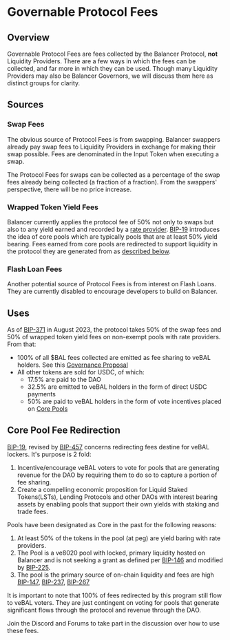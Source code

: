 # Governable Protocol Fees

## Overview

Governable Protocol Fees are fees collected by the Balancer Protocol, **not** Liquidity Providers. There are a few ways in which the fees can be collected, and far more in which they can be used. Though many Liquidity Providers may also be Balancer Governors, we will discuss them here as distinct groups for clarity.

## Sources

### Swap Fees

The obvious source of Protocol Fees is from swapping. Balancer swappers already pay swap fees to Liquidity Providers in exchange for making their swap possible. Fees are denominated in the Input Token when executing a swap. 

The Protocol Fees for swaps can be collected as a percentage of the swap fees already being collected (a fraction of a fraction). From the swappers' perspective, there will be no price increase. 


### Wrapped Token Yield Fees

Balancer currently applies the protocol fee of 50% not only to swaps but also to any yield earned and recorded by a [rate provider](https://docs.balancer.fi/reference/contracts/rate-providers.html). [BIP-19](https://forum.balancer.fi/t/bip-19-incentivize-core-pools-l2-usage/3329) introduces the idea of core pools which are typically pools that are at least 50% yield bearing. Fees earned from core pools are redirected to support liquidity in the protocol they are generated from as [described below](#fee-redirection).

### Flash Loan Fees

Another potential source of Protocol Fees is from interest on Flash Loans. They are currently disabled to encourage developers to build on Balancer.

## Uses

As of [BIP-371](https://forum.balancer.fi/t/bip-371-adjust-protocol-fee-split/4978)  in August 2023, the protocol takes 50% of the swap fees and 50% of wrapped token yield fees on non-exempt pools with rate providers.  From that:

- 100% of all $BAL fees collected are emitted as fee sharing to veBAL holders.  See this [Governance Proposal](https://forum.balancer.fi/t/proposal-distribute-protocol-fees-in-bal-where-appropriate/2933)
- All other tokens are sold for USDC, of which: 
  - 17.5% are paid to the DAO 
  - 32.5% are emitted to veBAL holders in the form of direct USDC payments
  - 50% are paid to veBAL holders in the form of vote incentives placed on [Core Pools](https://forum.balancer.fi/t/bip-457-core-pool-incentive-program-automation/5254)

## Core Pool Fee Redirection

[BIP-19](https://forum.balancer.fi/t/bip-19-incentivize-core-pools-l2-usage/3329), revised by [BIP-457](https://forum.balancer.fi/t/bip-457-core-pool-incentive-program-automation/5254) concerns redirecting fees destine for veBAL lockers. It's purpose is 2 fold:

1. Incentive/encourage veBAL voters to vote for pools that are generating revenue for the DAO by requiring them to do so to capture a portion of fee sharing.
2. Create a compelling economic proposition for Liquid Staked Tokens(LSTs), Lending Protocols and other DAOs with interest bearing assets by enabling pools that support their own yields with staking and trade fees.

Pools have been designated as Core in the past for the following reasons:

1. At least 50% of the tokens in the pool (at peg) are yield baring with rate providers.
2. The Pool is a ve8020 pool with locked, primary liquidity hosted on Balancer and is not seeking a grant as defined per [BIP-146](https://forum.balancer.fi/t/bip-146-incentivize-8020-bpt-staking-ve8020/4210) and modified by [BIP-225](https://forum.balancer.fi/t/bip-225-amendment-to-bip-146-incentivize-8020-bpt-staking-ve8020/4543).
3. The pool is the primary source of on-chain liquidity and fees are high [BIP-147](https://snapshot.org/#/balancer.eth/proposal/0x58a74223c1ea38048956969ff0cbaea2167f3a9ed69907a95187c6c222201149), [BIP-237](https://forum.balancer.fi/t/bip-237-enable-ush-eth-50-50-gauge-with-10-emission-cap-ethereum/4599), [BIP-267](https://forum.balancer.fi/t/bip-267-enable-ush-unsheth-gauge-on-ethereum/4678)

It is important to note that 100% of fees redirected by this program still flow to veBAL voters. They are just contingent on voting for pools that generate significant flows through the protocol and revenue through the DAO.

Join the Discord and Forums to take part in the discussion over how to use these fees.
